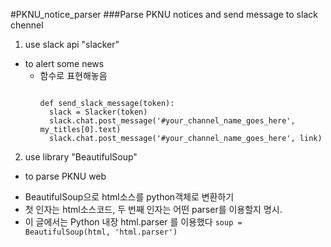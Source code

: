#PKNU_notice_parser
###Parse PKNU notices and send message to slack chennel

1. use slack api "slacker"
* to alert some news
  - 함수로 표현해놓음
    <pre><code>
    def send_slack_message(token):
      slack = Slacker(token)
      slack.chat.post_message('#your_channel_name_goes_here', my_titles[0].text)
      slack.chat.post_message('#your_channel_name_goes_here', link)
    </code></pre>

2. use library "BeautifulSoup"
* to parse PKNU web
- BeautifulSoup으로 html소스를 python객체로 변환하기
- 첫 인자는 html소스코드, 두 번째 인자는 어떤 parser를 이용할지 명시.
- 이 글에서는 Python 내장 html.parser 를 이용했다
```soup = BeautifulSoup(html, 'html.parser')```
